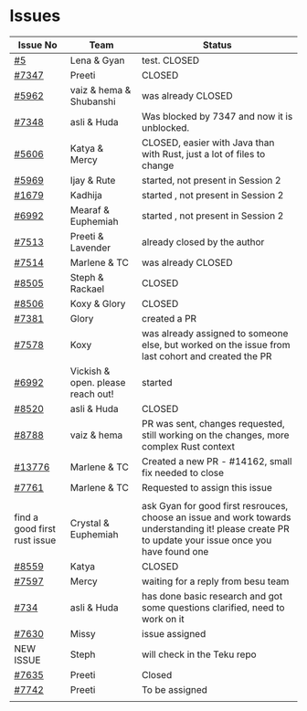 # Issues

| Issue No                                                                | Team                              | Status                                                                                                                                              |
| ----------------------------------------------------------------------- | --------------------------------- | --------------------------------------------------------------------------------------------------------------------------------------------------- |
| [#5](https://github.com/wiepteam/studygroup/issues/5)                   | Lena & Gyan                       | test. CLOSED                                                                                                                                        |
| [#7347](https://github.com/hyperledger/besu/issues/7347)                | Preeti                            | CLOSED                                                                                                                                              |
| [#5962](https://github.com/hyperledger/besu/issues/5962)                | vaiz & hema & Shubanshi           | was already CLOSED                                                                                                                                  |
| [#7348](https://github.com/hyperledger/besu/issues/7348)                | asli & Huda                       | Was blocked by 7347 and now it is unblocked.                                                                                                        |
| [#5606](https://github.com/Consensys/teku/issues/5606)                  | Katya & Mercy                     | CLOSED, easier with Java than with Rust, just a lot of files to change                                                                              |
| [#5969](https://github.com/hyperledger/besu/issues/5969)                | Ijay & Rute                       | started, not present in Session 2                                                                                                                   |
| [#1679](https://github.com/hyperledger/besu-docs/issues/1679)           | Kadhija                           | started , not present in Session 2                                                                                                                  |
| [#6992](https://github.com/Consensys/teku/issues/6992)                  | Mearaf & Euphemiah                | started , not present in Session 2                                                                                                                  |
| [#7513](https://github.com/hyperledger/besu/issues/7513)                | Preeti & Lavender                 | already closed by the author                                                                                                                        |
| [#7514](https://github.com/hyperledger/besu/issues/7514)                | Marlene & TC                      | was already CLOSED                                                                                                                                  |
| [#8505](https://github.com/Consensys/teku/issues/8505)                  | Steph & Rackael                   | CLOSED                                                                                                                                              |
| [#8506](https://github.com/Consensys/teku/issues/8506)                  | Koxy & Glory                      | CLOSED                                                                                                                                              |
| [#7381](https://github.com/hyperledger/besu/issues/7381)                | Glory                             | created a PR                                                                                                                                        |
| [#7578](https://github.com/hyperledger/besu/issues/7578)                | Koxy                              | was already assigned to someone else, but worked on the issue from last cohort and created the PR                                                   |
| [#6992](https://github.com/Consensys/teku/issues/6992)                  | Vickish & open. please reach out! | started                                                                                                                                             |
| [#8520](https://github.com/Consensys/teku/issues/8520)                  | asli & Huda                       | CLOSED                                                                                                                                              |
| [#8788](https://github.com/foundry-rs/foundry/issues/8788)              | vaiz & hema                       | PR was sent, changes requested, still working on the changes, more complex Rust context                                                             |
| [#13776](https://github.com/ethereum/ethereum-org-website/issues/13776) | Marlene & TC                      | Created a new PR - #14162, small fix needed to close                                                                                               |
| [#7761](https://github.com/hyperledger/besu/issues/7761)                | Marlene & TC                      | Requested to assign this issue
                                                                                                               |
| find a good first rust issue                                            | Crystal & Euphemiah               | ask Gyan for good first resrouces, choose an issue and work towards understanding it! please create PR to update your issue once you have found one |
| [#8559](https://github.com/Consensys/teku/issues/8559)                  | Katya                             | CLOSED                                                                                                                                              |
| [#7597](https://github.com/hyperledger/besu/issues/7597)                | Mercy                             | waiting for a reply from besu team                                                                                                                  |
| [#734](https://github.com/hyperledger/besu/issues/734)                  | asli & Huda                       | has done basic research and got some questions clarified, need to work on it                                                                      |
| [#7630](https://github.com/hyperledger/besu/issues/7630)                | Missy                             | issue assigned                                                                                                                                      |
| NEW ISSUE                                                               | Steph                             | will check in the Teku repo                                                                                                                         |
| [#7635](https://github.com/hyperledger/besu/issues/7635)                | Preeti                            | Closed                                                                                                                                               |
|  [#7742](https://github.com/hyperledger/besu/issues/7742)               | Preeti                            | To be assigned
                                                                                                              |
                                                                                                              

